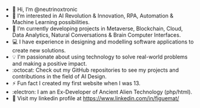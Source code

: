 - 👋 Hi, I’m @neutrinoxtronic
- 👀 I’m interested in AI Revolution & Innovation, RPA, Automation & Machine Learning possibilities.
- 🤖 I’m currently developing projects in Metaverse, Blockchain, Cloud, Data Analytics, Natural Conversations & Brain Computer Interfaces.
- 💻 I have experience in designing and modelling software applications to create new solutions.
- 💡 I'm passionate about using technology to solve real-world problems and making a positive impact.
- :octocat: Check out my GitHub repositories to see my projects and contributions in the field of AI Design.
- ⚡ Fun fact I created my first website when I was 13.
- :electron: I am an Ex-Developer of Ancient Alien Technology (php/html).
- 👾 Visit my linkedin profile at https://www.linkedin.com/in/figuemat/



<!---
neutrinoxtronic/neutrinoxtronic is a ✨ special ✨ repository because its `README.md` (this file) appears on your GitHub profile.
You can click the Preview link to take a look at your changes.
--->
